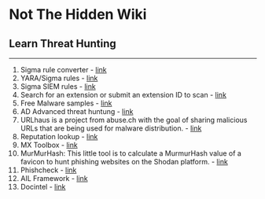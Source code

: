 # Not The Hidden Wiki

## Learn Threat Hunting
-----

1. Sigma rule converter - [link](https://sigconverter.io/)
2. YARA/Sigma rules - [link](https://valhalla.nextron-systems.com/)
3. Sigma SIEM rules - [link](https://sigmahq.io/)
4. Search for an extension or submit an extension ID to scan - [link](https://crxcavator.io/)
5. Free Malware samples - [link](https://tria.ge/)
6. AD Advanced threat huntung - [link](https://github.com/tomwechsler/Active_Directory_Advanced_Threat_Hunting)
7. URLhaus is a project from abuse.ch with the goal of sharing malicious URLs that are being used for malware distribution. - [link](https://urlhaus.abuse.ch/)
8. Reputation lookup - [link](https://www.talosintelligence.com/)
9. MX Toolbox - [link](https://mxtoolbox.com/SuperTool.aspx?action=mx%3agmail.com&run=toolpage)
10. MurMurHash: This little tool is to calculate a MurmurHash value of a favicon to hunt phishing websites on the Shodan platform. - [link](https://github.com/QU35T-code/MurMurHash)
11. Phishcheck - [link](https://www.phishcheck.me/)
12. AIL Framework - [link](https://github.com/CIRCL/AIL-framework)
13. Docintel - [link](https://docintel.org/)